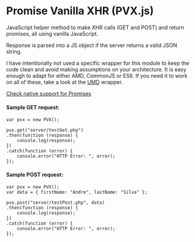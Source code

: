 # Promise Vanilla XHR (PVX.js)

JavaScript helper method to make XHR calls (GET and POST) and return promises, all using vanilla JavaScript.

Response is parsed into a JS object if the server returns a valid JSON string.

I have intentionally not used a specific wrapper for this module to keep the code clean and avoid making assumptions on your architecture. It is easy enough to adapt for either AMD, CommonJS or ES6. If you need it to work on all of these, take a look at the  [UMD](https://github.com/umdjs/umd) wrapper.

[Check native support for Promises](http://caniuse.com/#feat=promises)

#### Sample GET request:

```
var pvx = new PVX();

pvx.get("server/testGet.php")
.then(function (response) {
    console.log(response);
})
.catch(function (error) {
    console.error("HTTP Error: ", error);
});
```

#### Sample POST request:

```
var pvx = new PVX();
var data = { firstName: "Andre", lastName: "Silva" };

pvx.post("server/testPost.php", data)
.then(function (response) {
    console.log(response);
})
.catch(function (error) {
    console.error("HTTP Error: ", error);
});
```
